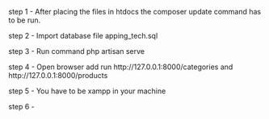 <p>step 1 - After placing the files in htdocs the composer update command has to be run.</p>
<p>step 2 - Import database file apping_tech.sql</p>
<p>step 3 - Run command php artisan serve</p>
<p>step 4 - Open browser add run http://127.0.0.1:8000/categories and http://127.0.0.1:8000/products</p>
<p>step 5 - You have to be xampp in your machine</p>
<p>step 6 - </p>
